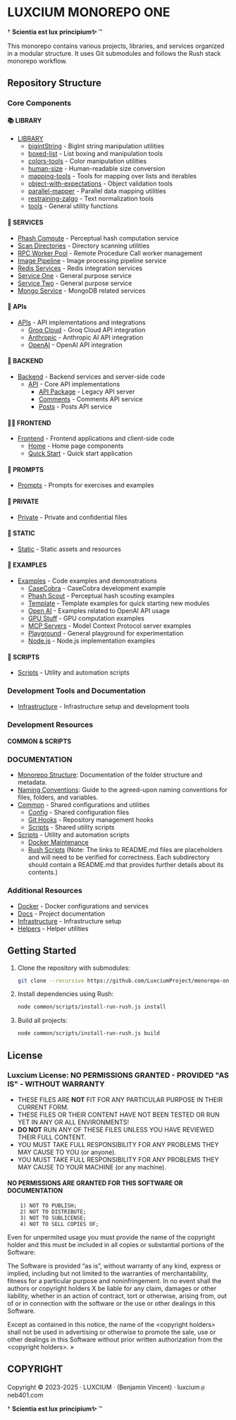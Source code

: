 # LUXCIUM MONOREPO ONE

† **Scientia est lux principium✨** ™

This monorepo contains various projects, libraries, and services organized in a modular structure. It uses Git submodules and follows the Rush stack monorepo workflow.

## Repository Structure

### Core Components

#### 📚 LIBRARY

- [LIBRARY](/library/README.md)
  - [bigintString](/library/bigintString/README.md) - BigInt string manipulation utilities
  - [boxed-list](/library/boxed-list/README.md) - List boxing and manipulation tools
  - [colors-tools](/library/colors-tools/README.md) - Color manipulation utilities
  - [human-size](/library/human-size/README.md) - Human-readable size conversion
  - [mapping-tools](/library/mapping-tools/README.md) - Tools for mapping over lists and iterables
  - [object-with-expectations](/library/object-with-expectations/README.md) - Object validation tools
  - [parallel-mapper](/library/parallel-mapper/README.md) - Parallel data mapping utilities
  - [restraining-zalgo](/library/restraining-zalgo/README.md) - Text normalization tools
  - [tools](/library/tools/README.md) - General utility functions

#### 💁 SERVICES

- [Phash Compute](/services/phash-compute/README.md) - Perceptual hash computation service
- [Scan Directories](/services/scan-directories/README.md) - Directory scanning utilities
- [RPC Worker Pool](/services/rpc-worker-pool/README.md) - Remote Procedure Call worker management
- [Image Pipeline](/services/image-pipeline/README.md) - Image processing pipeline service
- [Redis Services](/services/redis-services/README.md) - Redis integration services
- [Service One](/services/service-one/README.md) - General purpose service
- [Service Two](/services/service-two/README.md) - General purpose service
- [Mongo Service](/services/mongo-service/README.md) - MongoDB related services

#### 📙 APIs

- [APIs](/APIs/README.md) - API implementations and integrations
  - [Groq Cloud](/APIs/groq-cloud/README.md) - Groq Cloud API integration
  - [Anthropic](/APIs/anthropic/README.md) - Anthropic AI API integration
  - [OpenAI](/APIs/openai/README.md) - OpenAI API integration

#### 🏦 BACKEND

- [Backend](/backend/README.md) - Backend services and server-side code
  - [API](/backend/api/README.md) - Core API implementations
    - [API Package](/backend/api/api-package/README.md) - Legacy API server
    - [Comments](/backend/api/comments/README.md) - Comments API service
    - [Posts](/backend/api/posts/README.md) - Posts API service

#### 👨‍💻 FRONTEND

- [Frontend](/frontend/README.md) - Frontend applications and client-side code
  - [Home](/frontend/home/README.md) - Home page components
  - [Quick Start](/frontend/quick-start/README.md) - Quick start application

#### 🤖 PROMPTS

- [Prompts](/prompts/README.md) - Prompts for exercises and examples

#### 💫 PRIVATE

- [Private](/private/README.md) - Private and confidential files

#### 🎨 STATIC

- [Static](/static/README.md) - Static assets and resources

#### 🎱 EXAMPLES

- [Examples](/examples/README.md) - Code examples and demonstrations
  - [CaseCobra](/examples/casecobra-master/README.md) - CaseCobra development example
  - [Phash Scout](/examples/phash-scout/README.md) - Perceptual hash scouting examples
  - [Template](/examples/template/README.md) - Template examples for quick starting new modules
  - [Open AI](/examples/open-ai/README.md) - Examples related to OpenAI API usage
  - [GPU Stuff](/examples/gpu-stuff/README.md) - GPU computation examples
  - [MCP Servers](/examples/mcp-servers/README.md) - Model Context Protocol server examples
  - [Playground](/examples/playground/README.md) - General playground for experimentation
  - [Node.js](/examples/node-js/README.md) - Node.js implementation examples

#### 📔 SCRIPTS

- [Scripts](/scripts/README.md) - Utility and automation scripts

### Development Tools and Documentation

- [Infrastructure](/infrastructure/README.md) - Infrastructure setup and development tools

### Development Resources

#### COMMON & SCRIPTS

### DOCUMENTATION

- [Monorepo Structure](/docs/monorepo-structure.md): Documentation of the folder structure and metadata.
- [Naming Conventions](/docs/naming-conventions.md): Guide to the agreed-upon naming conventions for files, folders, and variables.
- [Common](/common/README.md) - Shared configurations and utilities
  - [Config](/common/config/README.md) - Shared configuration files
  - [Git Hooks](/common/git-hooks/README.md) - Repository management hooks
  - [Scripts](/common/scripts/README.md) - Shared utility scripts
- [Scripts](/scripts/README.md) - Utility and automation scripts
  - [Docker Maintenance](/scripts/docker-maintenance-global-system/README.md)
  - [Rush Scripts](/scripts/rush/README.md)
(Note: The links to README.md files are placeholders and will need to be verified for correctness. Each subdirectory should contain a README.md that provides further details about its contents.)

### Additional Resources

- [Docker](/docker/README.md) - Docker configurations and services
- [Docs](/docs/README.md) - Project documentation
- [Infrastructure](/infrastructure/README.md) - Infrastructure setup
- [Helpers](/helpers/README.md) - Helper utilities

## Getting Started

1. Clone the repository with submodules:

   ```bash
   git clone --recursive https://github.com/LuxciumProject/monorepo-one.git
   ```

2. Install dependencies using Rush:

   ```bash
   node common/scripts/install-run-rush.js install
   ```

3. Build all projects:

   ```bash
   node common/scripts/install-run-rush.js build
   ```

## License

### Luxcium License: NO PERMISSIONS GRANTED - PROVIDED "AS IS" - WITHOUT WARRANTY

- THESE FILES ARE **NOT** FIT FOR ANY PARTICULAR PURPOSE IN THEIR CURRENT FORM.
- THESE FILES OR THEIR CONTENT HAVE NOT BEEN TESTED OR RUN YET IN ANY OR ALL ENVIRONMENTS!
- **DO NOT** RUN ANY OF THESE FILES UNLESS YOU HAVE REVIEWED THEIR FULL CONTENT.
- YOU MUST TAKE FULL RESPONSIBILITY FOR ANY PROBLEMS THEY MAY CAUSE TO YOU (or anyone).
- YOU MUST TAKE FULL RESPONSIBILITY FOR ANY PROBLEMS THEY MAY CAUSE TO YOUR MACHINE (or any machine).

#### NO PERMISSIONS ARE GRANTED FOR THIS SOFTWARE OR DOCUMENTATION

```plaintext
    1) NOT TO PUBLISH;
    2) NOT TO DISTRIBUTE;
    3) NOT TO SUBLICENSE;
    4) NOT TO SELL COPIES OF;
```

   Even for unpermited usage you must provide the name of the copyright holder and this must be included in all copies or substantial portions of the Software:

   The Software is provided “as is”, without warranty of any kind, express or implied, including but not limited to the warranties of merchantability, fitness for a particular purpose and noninfringement. In no event shall the authors or copyright holders X be liable for any claim, damages or other liability, whether in an action of contract, tort or otherwise, arising from, out of or in connection with the software or the use or other dealings in this Software.

Except as contained in this notice, the name of the \<copyright holders> shall not be used in advertising or otherwise to promote the sale, use or other dealings in this Software without prior written authorization from the \<copyright holders>. »

## COPYRIGHT

Copyright © 2023-2025 · LUXCIUM · (Benjamin Vincent) · luxcium﹫neb401.com

† **Scientia est lux principium✨** ™
